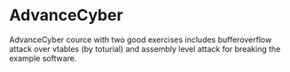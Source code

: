 # AdvanceCyber
AdvanceCyber cource with two good exercises
includes bufferoverflow attack over vtables (by toturial)
and assembly level attack for breaking the example software.
